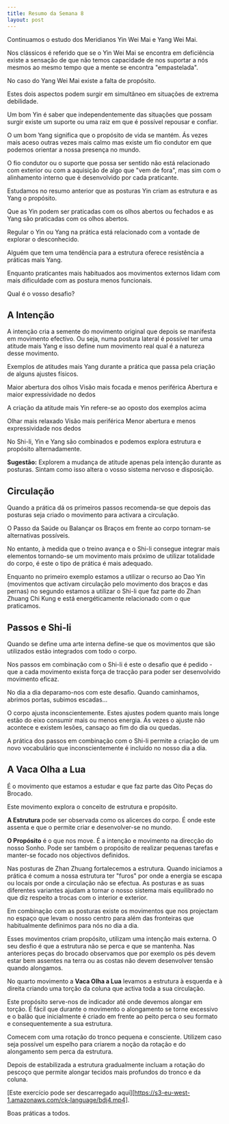 ```yaml
---
title: Resumo da Semana 8
layout: post
---
```

Continuamos o estudo dos Meridianos Yin Wei Mai e Yang Wei Mai. 

Nos clássicos é referido que se o Yin Wei Mai se encontra em deficiência existe a sensação de que não temos capacidade de nos suportar a nós mesmos ao mesmo tempo que a mente se encontra "empastelada".

No caso do Yang Wei Mai existe a falta de propósito.

Estes dois aspectos podem surgir em simultâneo em situações de extrema debilidade. 

Um bom Yin é saber que independentemente das situações que possam surgir existe um suporte ou uma raiz em que é possível repousar e confiar.

O um bom Yang significa que o propósito de vida se mantém. Ás vezes mais aceso outras vezes mais calmo mas existe um fio condutor em que podemos orientar a nossa presença no mundo. 

O fio condutor ou o suporte que possa ser sentido não está relacionado com exterior ou com a aquisição de algo que "vem de fora", mas sim com o alinhamento interno que é desenvolvido por cada praticante.

Estudamos no resumo anterior que as posturas Yin criam as estrutura e as Yang o propósito.

Que as Yin podem ser praticadas com os olhos abertos ou fechados e as Yang são praticadas com os olhos abertos. 

Regular o Yin ou Yang na prática está relacionado com a vontade de explorar o desconhecido. 

Alguém que tem uma tendência para a estrutura oferece resistência a práticas mais Yang. 

Enquanto praticantes mais habituados aos movimentos externos lidam com mais dificuldade com as postura menos funcionais. 

Qual é o vosso desafio?

## A Intenção

A intenção cria a semente do movimento original que depois se manifesta em movimento efectivo. Ou seja, numa postura lateral é possível ter uma atitude mais Yang e isso define num movimento real qual é a natureza desse movimento. 

Exemplos de atitudes mais Yang durante a prática que passa pela criação de alguns ajustes físicos.

Maior abertura dos olhos
Visão mais focada e menos periférica
Abertura e maior expressividade no dedos

A criação da atitude mais Yin refere-se ao oposto dos exemplos acima

Olhar mais relaxado
Visão mais periférica
Menor abertura e menos expressividade nos dedos

No Shi-li, Yin e Yang são combinados e podemos explora estrutura e propósito alternadamente.

**Sugestão:** Explorem a mudança de atitude apenas pela intenção durante as posturas. Sintam como isso altera o vosso sistema nervoso e disposição. 

## Circulação

Quando a prática dá os primeiros passos recomenda-se que depois das posturas seja criado o movimento para activara a circulação. 

O Passo da Saúde ou Balançar os Braços em frente ao corpo tornam-se alternativas possíveis.  

No entanto, à medida que o treino avança e o Shi-li consegue integrar mais elementos tornando-se um movimento mais próximo de utilizar totalidade do corpo, é este o tipo de prática é mais adequado.

Enquanto no primeiro exemplo estamos a utilizar o recurso ao Dao Yin (movimentos que activam circulação pelo movimento dos braços e das pernas) no segundo estamos a utilizar o Shi-li que faz parte do Zhan Zhuang Chi Kung e está energéticamente relacionado com o que praticamos.

## Passos e Shi-li

Quando se define uma arte interna define-se que os movimentos que são utilizados estão integrados com todo o corpo. 

Nos passos em combinação com o Shi-li é este o desafio que é pedido - que a cada movimento exista força de tracção para poder ser desenvolvido movimento eficaz. 

No dia a dia deparamo-nos com este desafio. Quando caminhamos, abrimos portas, subimos escadas...

O corpo ajusta inconscientemente. Estes ajustes podem quanto mais longe estão do eixo consumir mais ou menos energia. Ás vezes o ajuste não acontece e existem lesões, cansaço ao fim do dia ou quedas. 

A prática dos passos em combinação com o Shi-li permite a criação de um novo vocabulário que inconscientemente é incluído no nosso dia a dia. 

## A Vaca Olha a Lua

É o movimento que estamos a estudar e que faz parte das Oito Peças do Brocado.

Este movimento explora o conceito de estrutura e propósito. 

**A Estrutura** pode ser observada como os alicerces do corpo. É onde este assenta e que o permite criar e desenvolver-se no mundo. 

**O Propósito** é o que nos move. É a intenção e movimento na direcção do nosso Sonho. Pode ser também o propósito de realizar pequenas tarefas e manter-se focado nos objectivos definidos. 

Nas posturas de Zhan Zhuang fortalecemos a estrutura. Quando iniciamos a prática é comum a nossa estrutura ter "furos" por onde a energia se escapa ou locais por onde a circulação não se efectua. As posturas e as suas diferentes variantes ajudam a tornar o nosso sistema mais equilibrado no que diz respeito a trocas com o interior e exterior. 

Em combinação com as posturas existe os movimentos que nos projectam no espaço que levam o nosso centro para além das fronteiras que habitualmente definimos para nós no dia a dia. 

Esses movimentos criam propósito, utilizam uma intenção mais externa. O seu desfio é que a estrutura não se perca e que se mantenha. Nas anteriores peças do brocado observamos que por exemplo os pés devem estar bem assentes na terra ou as costas não devem desenvolver tensão quando alongamos. 

No quarto movimento a **Vaca Olha a Lua** levamos a estrutura à esquerda e à direita criando uma torção da coluna que activa toda a sua circulação. 

Este propósito serve-nos de indicador até onde devemos alongar em torção. É fácil que durante o movimento o alongamento se torne excessivo e o balão que inicialmente é criado em frente ao peito perca o seu formato e consequentemente a sua estrutura. 

Comecem com uma rotação do tronco pequena e consciente. Utilizem caso seja possível um espelho para criarem a noção da rotação e do alongamento sem perca da estrutura. 

Depois de estabilizada a estrutura gradualmente incluam a rotação do pescoço que permite alongar tecidos mais profundos do tronco e da coluna.   

[Este exercício pode ser descarregado aqui][https://s3-eu-west-1.amazonaws.com/ck-language/bdj4.mp4].

Boas práticas a todos. 
